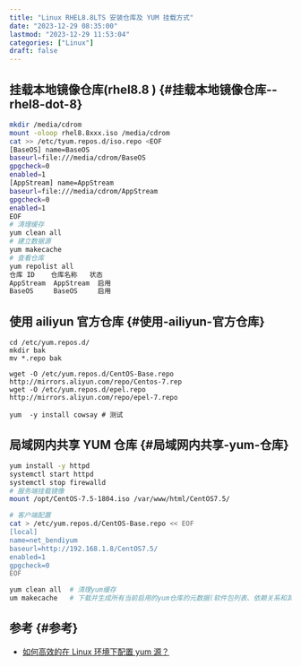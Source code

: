 ```yaml
---
title: "Linux RHEL8.8LTS 安装仓库及 YUM 挂载方式"
date: "2023-12-29 08:35:00"
lastmod: "2023-12-29 11:53:04"
categories: ["Linux"]
draft: false
---
```


## 挂载本地镜像仓库(rhel8.8 ) {#挂载本地镜像仓库--rhel8-dot-8}

```bash
mkdir /media/cdrom
mount -oloop rhel8.8xxx.iso /media/cdrom
cat >> /etc/tyum.repos.d/iso.repo <EOF
[BaseOS] name=BaseOS
baseurl=file:///media/cdrom/BaseOS
gpgcheck=0
enabled=1
[AppStream] name=AppStream
baseurl=file:///media/cdrom/AppStream
gpgcheck=0
enabled=1
EOF
# 清理缓存
yum clean all
# 建立数据源
yum makecache
# 查看仓库
yum repolist all
仓库 ID    仓库名称   状态
AppStream  AppStream  启用
BaseOS     BaseOS     启用
```


## 使用 ailiyun 官方仓库 {#使用-ailiyun-官方仓库}

```nil
cd /etc/yum.repos.d/
mkdir bak
mv *.repo bak

wget -O /etc/yum.repos.d/CentOS-Base.repo http://mirrors.aliyun.com/repo/Centos-7.rep
wget -O /etc/yum.repos.d/epel.repo http://mirrors.aliyun.com/repo/epel-7.repo

yum  -y install cowsay # 测试
```


## 局域网内共享 YUM 仓库 {#局域网内共享-yum-仓库}

```bash
yum install -y httpd
systemctl start httpd
systemctl stop firewalld
# 服务端挂载镜像
mount /opt/CentOS-7.5-1804.iso /var/www/html/CentOS7.5/

# 客户端配置
cat > /etc/yum.repos.d/CentOS-Base.repo << EOF
[local]
name=net_bendiyum
baseurl=http://192.168.1.8/CentOS7.5/
enabled=1
gpgcheck=0
EOF

yum clean all  # 清理yum缓存
um makecache   # 下载并生成所有当前启用的yum仓库的元数据(软件包列表、依赖关系和其他信息)
```


## 参考 {#参考}

-   [如何高效的在 Linux 环境下配置 yum 源？](https://mp.weixin.qq.com/s/YGjJ3VOdLXGd44avJPp9FA)
